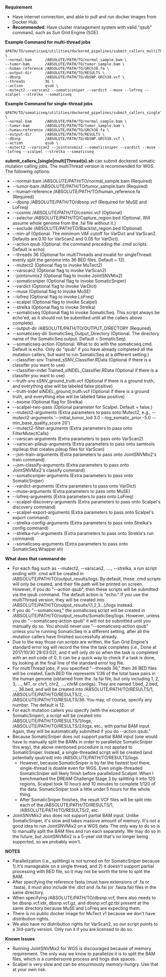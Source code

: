 **Requirement**
* Have internet connection, and able to pull and run docker images from Docker Hub.
* **Recommended**: Have cluster management system with valid "qsub" command, such as Sun Grid Engine (SGE).

**Example Command for multi-thread jobs**
```
$PATH/TO/somaticseq/utilities/dockered_pipelines/submit_callers_multiThreads.sh \
--normal-bam      /ABSOLUTE/PATH/TO/normal_sample.bam \
--tumor-bam       /ABSOLUTE/PATH/TO/tumor_sample.bam \
--human-reference /ABSOLUTE/PATH/TO/GRCh38.fa \
--output-dir      /ABSOLUTE/PATH/TO/RESULTS \
--dbsnp           /ABSOLUTE/PATH/TO/dbSNP.GRCh38.vcf \
--threads         36 \
--action          qsub \
--mutect2 --varscan2 --somaticsniper --vardict --muse --lofreq --scalpel --strelka --somaticseq
```

**Example Command for single-thread jobs**
```
$PATH/TO/somaticseq/utilities/dockered_pipelines/submit_callers_singleThread.sh \
--normal-bam      /ABSOLUTE/PATH/TO/normal_sample.bam \
--tumor-bam       /ABSOLUTE/PATH/TO/tumor_sample.bam \
--human-reference /ABSOLUTE/PATH/TO/GRCh38.fa \
--output-dir      /ABSOLUTE/PATH/TO/RESULTS \
--dbsnp           /ABSOLUTE/PATH/TO/dbSNP.GRCh38.vcf \
--action          qsub \
--mutect2 --varscan2 --jointsnvmix2 --somaticsniper --vardict --muse --lofreq --scalpel --strelka --somaticseq
```

**submit_callers_[single|multi]Thread(s).sh** can submit dockered somatic mutation calling jobs. The multiThread version is recommended for WGS. The following options:
* --normal-bam                  /ABSOLUTE/PATH/TO/normal_sample.bam (Required)
* --tumor-bam                   /ABSOLUTE/PATH/TO/tumor_sample.bam  (Required)
* --human-reference             /ABSOLUTE/PATH/TO/human_reference.fa (Required)
* --dbsnp                       /ABSOLUTE/PATH/TO/dbsnp.vcf (Required for MuSE and LoFreq)
* --cosmic                      /ABSOLUTE/PATH/TO/cosmic.vcf (Optional)
* --selector                    /ABSOLUTE/PATH/TO/Capture_region.bed (Optional. Will assume whole genome from the .fai file without it.)
* --exclude                     /ABSOLUTE/PATH/TO/Blacklist_region.bed (Optional)
* --min-af                      (Optional. The minimum VAF cutoff for VarDict and VarScan2. Defaults are 0.10 for VarScan2 and 0.05 for VarDict).
* --action                      qsub (Optional: the command preceding the .cmd scripts. Default is echo)
* --threads                     36 (Optional for multiThreads and invalid for singleThread: evenly split the genome into 36 BED files. Default = 12).
* --mutect2                     (Optional flag to invoke MuTect2)
* --varscan2                    (Optional flag to invoke VarScan2)
* --jointsnvmix2                (Optional flag to invoke JointSNVMix2)
* --somaticsniper               (Optional flag to invoke SomaticSniper)
* --vardict                     (Optional flag to invoke VarDict)
* --muse                        (Optional flag to invoke MuSE)
* --lofreq                      (Optional flag to invoke LoFreq)
* --scalpel                     (Optional flag to invoke Scalpel)
* --strelka                     (Optional flag to invoke Strelka)
* --somaticseq                  (Optional flag to invoke SomaticSeq. This script always be echo'ed, as it should not be submitted until all the callers above complete).
* --output-dir                  /ABSOLUTE/PATH/TO/OUTPUT_DIRECTORY (Required)
* --somaticseq-dir              SomaticSeq_Output_Directory (Optional. The directory name of the SomaticSeq output. Default = SomaticSeq).
* --somaticseq-action           (Optional. What to do with the somaticseq.cmd. Default is echo. Only do "qsub" if you have already completed all the mutation callers, but want to run SomaticSeq at a different setting.)
* --classifier-snv              Trained_sSNV_Classifier.RData (Optional if there is a classifer you want to use)
* --classifier-indel            Trained_sINDEL_Classifier.RData (Optional if there is a classifer you want to use)
* --truth-snv                   sSNV_ground_truth.vcf (Optional if there is a ground truth, and everything else will be labeled false positive)
* --truth-indel                 sINDEL_ground_truth.vcf (Optional if there is a ground truth, and everything else will be labeled false positive)
* --exome                       (Optional flag for Strelka)
* --scalpel-two-pass            (Optional parameter for Scalpel. Default = false.)
* --mutect2-arguments           (Extra parameters to pass onto Mutect2, e.g., --mutect2-arguments '--initial_tumor_lod 3.0 --log_somatic_prior -5.0 --min_base_quality_score 20')
* --mutect2-filter-arguments    (Extra parameters to pass onto FilterMutectCalls)
* --varscan-arguments           (Extra parameters to pass onto VarScan2)
* --varscan-pileup-arguments    (Extra parameters to pass onto samtools mpileup that creates pileup files for VarScan)
* --jsm-train-arguments         (Extra parameters to pass onto JointSNVMix2's train command)
* --jsm-classify-arguments      (Extra parameters to pass onto JointSNVMix2's classify command)
* --somaticsniper-arguments     (Extra parameters to pass onto SomaticSniper)
* --vardict-arguments           (Extra parameters to pass onto VarDict)
* --muse-arguments              (Extra parameters to pass onto MuSE)
* --lofreq-arguments            (Extra parameters to pass onto LoFreq)
* --scalpel-discovery-arguments (Extra parameters to pass onto Scalpel's discovery command)
* --scalpel-export-arguments    (Extra parameters to pass onto Scalpel's export command)
* --strelka-config-arguments    (Extra parameters to pass onto Strelka's config command)
* --strelka-run-arguments       (Extra parameters to pass onto Strekla's run command)
* --somaticseq-arguments        (Extra parameters to pass onto SomaticSeq.Wrapper.sh)


**What does that command do**

* For each flag such as --mutect2, --varscan2, ...., --strelka, a run script ending with .cmd will be created in /ABSOLUTE/PATH/TO/output_results/logs. By default, these .cmd scripts will only be created, and their file path will be printed on screen. However, if you do "--action qsub", then these scripts will be submitted via the qsub command. The default action is "echo." If you use the multiThread version, they will be created into /ABSOLUTE/PATH/TO/output_results/{1,2,3...}/logs instead. 
* If you do "--somaticseq," the somaticseq script will be created in /ABSOLUTE/PATH/TO/output_results/SomaticSeq/logs. However, unless you do "--somaticseq-action qsub" it will not be submitted until you manually do so. You should never use "--somaticseq-action qsub" unless you're running SomaticSeq in a different setting, after all the mutation callers have finished successfully already. 
* Due to the way those run scripts are written, the Sun Grid Engine's standard error log will record the time the task completes (i.e., Done at 2017/10/30 29:03:02), and it will only do so when the task is completed with an exit code of 0. It can be a quick way to check if a task is done, by looking at the final line of the standard error log file.
* For multiThread jobs, if you specified "--threads 36," then 36 BED files will be created. Each BED file represents 1/36 of the total base pairs in the human genome (obtained from the .fa.fai file, but only including 1, 2, 3, ..., MT, or chr1, chr2, ..., chrM contigs). They are named 1.bed, 2.bed, ..., 36.bed, and will be created into /ABSOLUTE/PATH/TO/RESULTS/1, /ABSOLUTE/PATH/TO/RESULTS/2, ..., /ABSOLUTE/PATH/TO/RESULTS/36. You may, of course, specify any number. The default is 12.
* For each mutation callers you specify (with the exception of SomaticSniper), a script will be created into /ABSOLUTE/PATH/TO/RESULTS/1/logs, /ABSOLUTE/PATH/TO/RESULTS/2/logs, etc., with partial BAM input.  Again, they will be automatically submitted if you do --action qsub."
* Because SomaticSniper does not support partial BAM input (one would have to manually split the BAMs in order to parallelize SomaticSniper this way), the above mentioned procedure is not applied to SomaticSniper. Instead, a single-threaded script will be created (and potentially qsub'ed) into /ABSOLUTE/PATH/TO/RESULTS/logs.
  * However, because SomaticSniper is by far the fastest tool there, single-thread is doable even for WGS. Even single-threaded SomaticSniper will likely finish before parallelized Scalpel. When I benchmarked the DREAM Challenge Stage 3 by splitting it into 120 regions, Scalpel took 10 hours and 10 minutes to complete 1/120 of the data. SomaticSniper took a little under 5 hours for the whole thing. 
  * After SomaticSniper finishes, the result VCF files will be split into each of the /ABSOLUTE/PATH/TO/RESULTS/1, /ABSOLUTE/PATH/TO/RESULTS/2, etc. 
* JointSNVMix2 also does not support partial BAM input. Unlike SomaticSniper, it's slow and takes massive amount of memory. It's not a good idea to run JointSNVMix2 on a WGS data. The only way to do so is to manually split the BAM files and run each separately. We may do so in the future, but JointSNVMix2 is a 5-year old that's no longer being supported, so we probably won't. 


**NOTES**
* Parallelization (i.e., splitting) is not turned on for SomaticSniper because 1) it's manageable on a single thread, and 2) it doesn't support partial processing with BED file, so it may not be worth the time to split the BAM.
* After specifying the reference fasta (must have extensions of .fa or .fasta), it must also include the .dict and .fa.fai (or .fasta.fai) files in the same directory.
* When specifying /ABSOLUTE/PATH/TO/dbsnp.vcf, there also needs to be dbsnp.vcf.idx, dbsnp.vcf.gz, and dbsnp.vcf.gz.tbi present at the same directory because MuSE and LoFreq are expecting them.
* There is no public docker image for MuTect v1 because we don't have distribution rights.
* We also have no distribution rights for VarScan2, so our script points to a 3rd-party version. Only run it if you are licensed to do so. 

**Known Issues**
* Running JointSNVMix2 for WGS is discouraged because of memory requirement. The only way we know to parallelize it is to split the BAM files, which is a cumbersome process and hogs disk spaces.
* Scalpel is very slow and can be enourmously memory-hungry. Use that at your own risk. 
